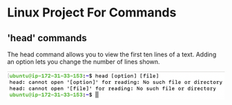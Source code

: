 # Linux Project For Commands

## 'head' commands

The head command allows you to view the first ten lines of a text. Adding an option lets you change the number of lines shown.

![Alt text](<Images/Screenshot 2023-12-25 at 14.34.32.png>)